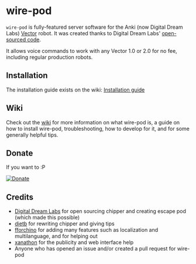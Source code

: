 # wire-pod

`wire-pod` is fully-featured server software for the Anki (now Digital Dream Labs) [Vector](https://web.archive.org/web/20190417120536if_/https://www.anki.com/en-us/vector) robot. It was created thanks to Digital Dream Labs' [open-sourced code](https://github.com/digital-dream-labs/chipper).

It allows voice commands to work with any Vector 1.0 or 2.0 for no fee, including regular production robots.

## Installation

The installation guide exists on the wiki: [Installation guide](https://github.com/kercre123/wire-pod/wiki/Installation)

## Wiki

Check out the [wiki](https://github.com/kercre123/wire-pod/wiki) for more information on what wire-pod is, a guide on how to install wire-pod, troubleshooting, how to develop for it, and for some generally helpful tips.

## Donate

If you want to :P

[![Donate](https://img.shields.io/badge/Donate-PayPal-green.svg)](https://www.paypal.com/donate/?business=53VQ3Q95TD2M6&no_recurring=0&currency_code=USD)

## Credits

- [Digital Dream Labs](https://github.com/digital-dream-labs) for open sourcing chipper and creating escape pod (which made this possible)
- [dietb](https://github.com/dietb) for rewriting chipper and giving tips
- [fforchino](https://github.com/fforchino) for adding many features such as localization and multilanguage, and for helping out
- [xanathon](https://github.com/xanathon) for the publicity and web interface help
- Anyone who has opened an issue and/or created a pull request for wire-pod
